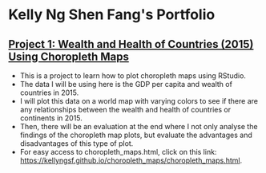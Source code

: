 # Kelly Ng Shen Fang's Portfolio

## [Project 1: Wealth and Health of Countries (2015) Using Choropleth Maps](https://github.com/kellyngsf/choropleth_maps)
- This is a project to learn how to plot choropleth maps using RStudio. 
- The data I will be using here is the GDP per capita and wealth of countries in 2015. 
- I will plot this data on a world map with varying colors to see if there are any relationships between the wealth and health of countries or continents in 2015. 
- Then, there will be an evaluation at the end where I not only analyse the findings of the choropleth map plots, but evaluate the advantages and disadvantages of this type of plot.
- For easy access to choropleth_maps.html, click on this link: https://kellyngsf.github.io/choropleth_maps/choropleth_maps.html.
